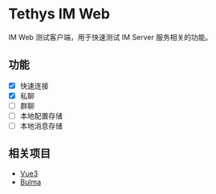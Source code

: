 # Tethys IM Web

IM Web 测试客户端，用于快速测试 IM Server 服务相关的功能。

## 功能
* [x] 快速连接
* [x] 私聊
* [ ] 群聊
* [ ] 本地配置存储
* [ ] 本地消息存储

## 相关项目
* [Vue3](https://v3.vuejs.org/)
* [Bulma](https://bulma.io/)